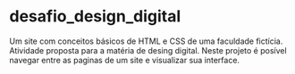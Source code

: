 # desafio_design_digital
Um site com conceitos básicos de HTML e CSS de uma faculdade fictícia. Atividade proposta para a matéria de desing digital.
Neste projeto é posível navegar entre as paginas de um site e visualizar sua interface.
